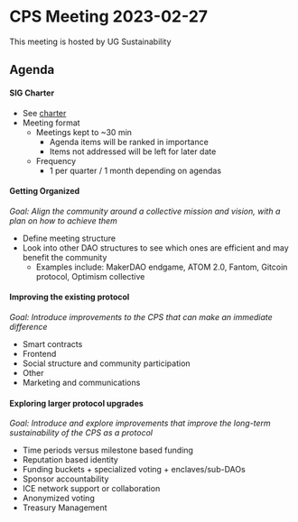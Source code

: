 # CPS  Meeting 2023-02-27

This meeting is hosted by UG Sustainability

## Agenda

#### SIG Charter

- See [charter](../charter.md)
- Meeting format 
  - Meetings kept to ~30 min
    - Agenda items will be ranked in importance 
    - Items not addressed will be left for later date 
  - Frequency 
    - 1 per quarter / 1 month depending on agendas

#### Getting Organized

*Goal: Align the community around a collective mission and vision, with a plan on how to achieve them*

- Define meeting structure
- Look into other DAO structures to see which ones are efficient and may benefit the community
  - Examples include: MakerDAO endgame, ATOM 2.0, Fantom, Gitcoin protocol, Optimism collective

#### Improving the existing protocol
*Goal: Introduce improvements to the CPS that can make an immediate difference*

- Smart contracts
- Frontend
- Social structure and community participation
- Other
- Marketing and communications

#### Exploring larger protocol upgrades
*Goal: Introduce and explore improvements that improve the long-term sustainability of the CPS as a protocol*

- Time periods versus milestone based funding
- Reputation based identity
- Funding buckets + specialized voting + enclaves/sub-DAOs
- Sponsor accountability
- ICE network support or collaboration
- Anonymized voting
- Treasury Management